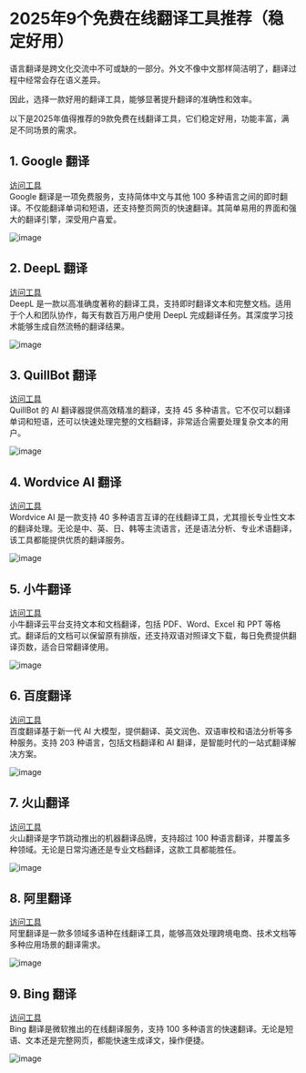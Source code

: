 # 2025年9个免费在线翻译工具推荐（稳定好用）

语言翻译是跨文化交流中不可或缺的一部分。外文不像中文那样简洁明了，翻译过程中经常会存在语义差异。

因此，选择一款好用的翻译工具，能够显著提升翻译的准确性和效率。

以下是2025年值得推荐的9款免费在线翻译工具，它们稳定好用，功能丰富，满足不同场景的需求。

## 1. Google 翻译  
[访问工具](https://translate.google.com/)  
Google 翻译是一项免费服务，支持简体中文与其他 100 多种语言之间的即时翻译。不仅能翻译单词和短语，还支持整页网页的快速翻译。其简单易用的界面和强大的翻译引擎，深受用户喜爱。

![image](https://github.com/user-attachments/assets/d10e4aca-bfc6-4004-aab7-c05748467c6c)

## 2. DeepL 翻译  
[访问工具](https://www.deepl.com/zh/translator)  
DeepL 是一款以高准确度著称的翻译工具，支持即时翻译文本和完整文档。适用于个人和团队协作，每天有数百万用户使用 DeepL 完成翻译任务。其深度学习技术能够生成自然流畅的翻译结果。

![image](https://github.com/user-attachments/assets/b4341f54-2ad1-40cf-ac2a-df51a478bd59)

## 3. QuillBot 翻译  
[访问工具](https://quillbot.com/translate)  
QuillBot 的 AI 翻译器提供高效精准的翻译，支持 45 多种语言。它不仅可以翻译单词和短语，还可以快速处理完整的文档翻译，非常适合需要处理复杂文本的用户。

![image](https://github.com/user-attachments/assets/89a5b9b2-fe8a-4f4e-90b6-c647d82d4fcd)

## 4. Wordvice AI 翻译  
[访问工具](https://wordvice.ai/cn/tools/translate)  
Wordvice AI 是一款支持 40 多种语言互译的在线翻译工具，尤其擅长专业性文本的翻译处理。无论是中、英、日、韩等主流语言，还是语法分析、专业术语翻译，该工具都能提供优质的翻译服务。

![image](https://github.com/user-attachments/assets/b7c203ed-13ed-4868-a42c-36358e35bfb5)

## 5. 小牛翻译  
[访问工具](https://niutrans.com/trans)  
小牛翻译云平台支持文本和文档翻译，包括 PDF、Word、Excel 和 PPT 等格式。翻译后的文档可以保留原有排版，还支持双语对照译文下载，每日免费提供翻译页数，适合日常翻译使用。

![image](https://github.com/user-attachments/assets/c96cf039-89bf-46af-9bdd-cb7a630edd7c)

## 6. 百度翻译  
[访问工具](https://fanyi.baidu.com/mtpe-individual/multimodal#/)  
百度翻译基于新一代 AI 大模型，提供翻译、英文润色、双语审校和语法分析等多种服务。支持 203 种语言，包括文档翻译和 AI 翻译，是智能时代的一站式翻译解决方案。

![image](https://github.com/user-attachments/assets/60bf4b68-b64d-46f9-bfe7-22c1c6eec184)

## 7. 火山翻译  
[访问工具](https://translate.volcengine.com/)  
火山翻译是字节跳动推出的机器翻译品牌，支持超过 100 种语言翻译，并覆盖多种领域。无论是日常沟通还是专业文档翻译，这款工具都能胜任。

![image](https://github.com/user-attachments/assets/f91f2392-a89b-4bd3-af09-a3ac4b7ed6cc)

## 8. 阿里翻译  
[访问工具](https://translate.alibaba.com/)  
阿里翻译是一款多领域多语种在线翻译工具，能够高效处理跨境电商、技术文档等多种应用场景的翻译需求。

![image](https://github.com/user-attachments/assets/aab1aef2-33b4-4189-8b84-9c0f4daac79c)

## 9. Bing 翻译  
[访问工具](https://www.bing.com/translator)  
Bing 翻译是微软推出的在线翻译服务，支持 100 多种语言的快速翻译。无论是短语、文本还是完整网页，都能快速生成译文，操作便捷。

![image](https://github.com/user-attachments/assets/9bc4e0ef-1cc7-47a2-aa84-cfc3372ecb59)

